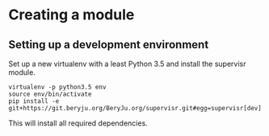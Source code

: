# Creating a module

## Setting up a development environment

Set up a new virtualenv with a least Python 3.5 and install the supervisr module.

```shell
virtualenv -p python3.5 env
source env/bin/activate
pip install -e git+https://git.beryju.org/BeryJu.org/supervisr.git#egg=supervisr[dev]
```

This will install all required dependencies.